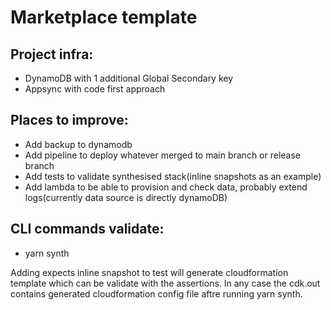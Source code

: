 # Marketplace template

## Project infra:
 - DynamoDB with 1 additional Global Secondary key
 - Appsync with code first approach

## Places to improve:
 - Add backup to dynamodb
 - Add pipeline to deploy whatever merged to main branch or release branch
 - Add tests to validate synthesised stack(inline snapshots as an example)
 - Add lambda to be able to provision and check data, probably extend logs(currently data source is directly dynamoDB)

## CLI commands validate:
  - yarn synth

Adding expects inline snapshot to test will generate cloudformation template which can be validate with the assertions.
In any case the cdk.out contains generated cloudformation config file aftre running yarn synth. 